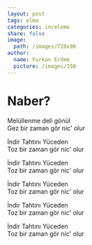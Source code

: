 ```yaml
---
layout: post
tags: elma
categories: inceleme 
share: false
image:
  path: /images/720x90
author:
  name: Furkan Erdem
  picture: /images/150
---
```

# Naber?

Melüllenme deli gönül  
Gez bir zaman gör nic' olur  

İndir Tahtını Yüceden  
Toz bir zaman gör nic' olur

İndir Tahtını Yüceden  
Toz bir zaman gör nic' olur

İndir Tahtını Yüceden  
Toz bir zaman gör nic' olur

İndir Tahtını Yüceden  
Toz bir zaman gör nic' olur

İndir Tahtını Yüceden  
Toz bir zaman gör nic' olur
